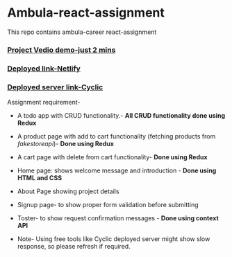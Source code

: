 # Ambula-react-assignment
This repo contains ambula-career react-assignment

### [Project Vedio demo-just 2 mins](https://drive.google.com/file/d/1GmCQWZ-3Llu1tjMT33uFUprwZjUJ3h5f/view?usp=sharing)

### [Deployed link-Netlify](https://ambula-reactjs-assignment.netlify.app) 

### [Deployed server link-Cyclic](https://doubtful-clothes-pike.cyclic.app/)

Assignment requirement-

- A todo app with CRUD functionality.- **All CRUD functionality done using Redux**
- A product page with add to cart functionality (fetching products from *fakestoreapi*)- **Done using Redux**
- A cart page with delete from cart functionality- **Done using Redux**
- Home page: shows welcome message and introduction - **Done using HTML and CSS**
- About Page showing project details
- Signup page- to show proper form validation before submitting
- Toster- to show request confirmation messages - **Done using context API**

- Note- Using free tools like Cyclic deployed server might show slow response, so please refresh if required.
